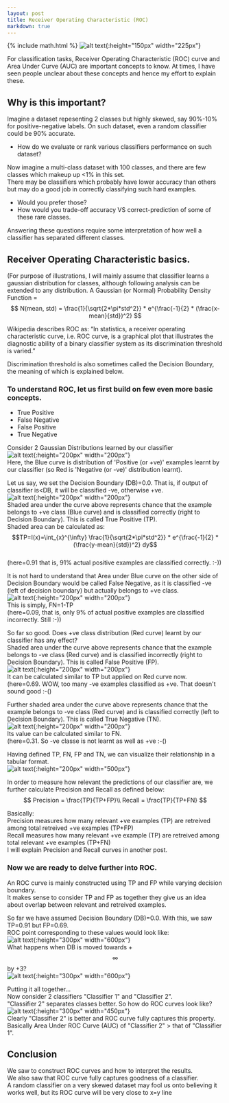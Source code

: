 ```yaml
---
layout: post
title: Receiver Operating Characteristic (ROC)
markdown: true
---
```

{% include math.html %}
![alt text]({{site.url}}/images/2_classifiers.png "ROC"){:height="150px" width="225px"}  

For classification tasks, Receiver Operating Characteristic (ROC) curve and Area Under Curve (AUC) are important concepts to know. At times, I have seen people unclear about these concepts and hence my effort to explain these.

## Why is this important?

Imagine a dataset repesenting 2 classes but highly skewed, say 90%-10% for positive-negative labels. On such dataset, even a random classifier could be 90% accurate.
- How do we evaluate or rank various classifiers performance on such dataset?

Now imagine a multi-class dataset with 100 classes, and there are few classes which makeup up <1% in this set.  
There may be classifiers which probably have lower accuracy than others but may do a good job in correctly classifying such hard examples.
- Would you prefer those?
- How would you trade-off accuracy VS correct-prediction of some of these rare classes.

Answering these questions require some interpretation of how well a classifier has separated different classes.

## Receiver Operating Characteristic basics.

(For purpose of illustrations, I will mainly assume that classifier learns a gaussian distribution for classes, although following analysis can be extended to any distribution. A Gaussian (or Normal) Probability Density Function =$$ N(mean, std) = \frac{1}{\sqrt{2*\pi*std^2}} * e^{\frac{-1}{2} * (\frac{x-mean}{std})^2} $$

Wikipedia describes ROC as: “In statistics, a receiver operating characteristic curve, i.e. ROC curve, is a graphical plot that illustrates the diagnostic ability of a binary classifier system as its discrimination threshold is varied.”

Discrimination threshold is also sometimes called the Decision Boundary, the meaning of which is explained below.  

### To understand ROC, let us first build on few even more basic concepts.  
- True Positive
- False Negative
- False Positive
- True Negative  

Consider 2 Gaussian Distributions learned by our classifier  
![alt text]({{site.url}}/images/2_gaussians.png "2 gaussians"){:height="200px" width="200px"}  
Here, the Blue curve is distribution of 'Positive (or +ve)' examples learnt by our classifier (so Red is 'Negative (or -ve)' distribution learnt).  

Let us say, we set the Decision Boundary (DB)=0.0. That is, if output of classifier is<DB, it will be classified -ve, otherwise +ve.  
![alt text]({{site.url}}/images/tp.png "True Positive"){:height="200px" width="200px"}  
Shaded area under the curve above represents chance that the example belongs to +ve class (Blue curve) and is classified correctly (right to Decision Boundary). This is called True Positive (TP).  
Shaded area can be calculated as:  
$$TP=I(x)=\int_{x}^{\infty} \frac{1}{\sqrt{2*\pi*std^2}} * e^{\frac{-1}{2} * (\frac{y-mean}{std})^2} dy$$  
(here=0.91 that is, 91% actual positive examples are classified correctly. :-))  

It is not hard to understand that Area under Blue curve on the other side of Decision Boundary would be called False Negative, as it is classified -ve (left of decision boundary) but actually belongs to +ve class.  
![alt text]({{site.url}}/images/fn.png "False Negative"){:height="200px" width="200px"}  
This is simply, FN=1-TP  
(here=0.09, that is, only 9% of actual positive examples are classified incorrectly. Still :-))  

So far so good. Does +ve class distribution (Red curve) learnt by our classifier has any effect?  
Shaded area under the curve above represents chance that the example belongs to -ve class (Red curve) and is classified incorrectly (right to Decision Boundary). This is called False Positive (FP).  
![alt text]({{site.url}}/images/fp.png "False Positive"){:height="200px" width="200px"}  
It can be calculated similar to TP but applied on Red curve now.  
(here=0.69. WOW, too many -ve examples classified as +ve. That doesn't sound good :-()  

Further shaded area under the curve above represents chance that the example belongs to -ve class (Red curve) and is classified correctly (left to Decision Boundary). This is called True Negative (TN).  
![alt text]({{site.url}}/images/tn.png "True Negative"){:height="200px" width="200px"}  
Its value can be calculated similar to FN.  
(here=0.31. So -ve classe is not learnt as well as +ve  :-()  

Having defined TP, FN, FP and TN, we can visualize their relationship in a tabular format.  
![alt text]({{site.url}}/images/TP_FP_table.png "TP FP table"){:height="200px" width="500px"}

In order to measure how relevant the predictions of our classifier are, we further calculate Precision and Recall as defined below:  
$$
Precision = \frac{TP}{TP+FP}\\
Recall = \frac{TP}{TP+FN}  
$$ 
 
Basically:  
Precision measures how many relevant +ve examples (TP) are retreived among total retreived +ve examples (TP+FP)  
Recall measures how many relevant +ve example (TP) are retreived among total relevant +ve examples (TP+FN)  
I will explain Precision and Recall curves in another post.

### Now we are ready to delve further into ROC.  
An ROC curve is mainly constructed using TP and FP while varying decision boundary.  
It makes sense to consider TP and FP as together they give us an idea about overlap between relevant and retreived examples.  

So far we have assumed Decision Boundary (DB)=0.0. With this, we saw TP=0.91 but FP=0.69.  
ROC point corresponding to these values would look like:  
![alt text]({{site.url}}/images/all_with_roc_db0.png "ROC"){:height="300px" width="600px"}  
What happens when DB is moved towards +$$\infty$$ by +3?  
![alt text]({{site.url}}/images/all_with_roc_db3.png "ROC"){:height="300px" width="600px"}  

Putting it all together...  
Now consider 2 classifiers "Classifier 1" and "Classifier 2".  
"Classifier 2" separates classes better. So how do ROC curves look like?  
![alt text]({{site.url}}/images/2_classifiers.png "ROC"){:height="300px" width="450px"}  
Clearly "Classifier 2" is better and ROC curve fully captures this property.  
Basically Area Under ROC Curve (AUC) of "Classifier 2" > that of "Classifier 1".  

## Conclusion
We saw to construct ROC curves and how to interpret the results.  
We also saw that ROC curve fully captures goodness of a classifier.  
A random classifier on a very skewed dataset may fool us onto believing it works well, but its ROC curve will be very close to x=y line

